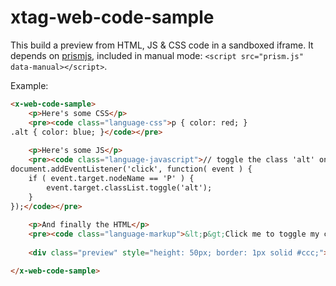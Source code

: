 xtag-web-code-sample
=============

This build a preview from HTML, JS & CSS code in a sandboxed iframe. It depends on [prismjs](http://prismjs.com/), included in manual mode: `<script src="prism.js" data-manual></script>`.


Example:

```html
<x-web-code-sample>
    <p>Here's some CSS</p>
    <pre><code class="language-css">p { color: red; }
.alt { color: blue; }</code></pre>
    
    <p>Here's some JS</p>
    <pre><code class="language-javascript">// toggle the class 'alt' on click
document.addEventListener('click', function( event ) {
    if ( event.target.nodeName == 'P' ) {
        event.target.classList.toggle('alt');
    }
});</code></pre>
    
    <p>And finally the HTML</p>
    <pre><code class="language-markup">&lt;p&gt;Click me to toggle my color!&lt;/p&gt;</code></pre>
    
    <div class="preview" style="height: 50px; border: 1px solid #ccc;"></div>

</x-web-code-sample>
```